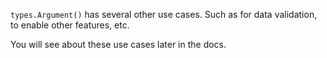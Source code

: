 `types.Argument()` has several other use cases. Such as for data validation, to enable other features, etc.

You will see about these use cases later in the docs.
